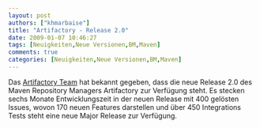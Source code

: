 ```yaml
---
layout: post
authors: ["khmarbaise"]
title: "Artifactory - Release 2.0"
date: 2009-01-07 10:46:27
tags: [Neuigkeiten,Neue Versionen,BM,Maven]
comments: true
categories: [Neuigkeiten,Neue Versionen,BM,Maven]
---
```

Das <a href="http://blogs.jfrog.org/2009/01/artifactory-20-has-been-released.html">Artifactory Team</a> hat bekannt gegeben, dass die neue Release 2.0 des Maven Repository Managers Artifactory zur Verfügung steht. Es stecken sechs Monate Entwicklungszeit in der neuen Release mit 400 gelösten Issues, wovon 170 neuen Features darstellen und über 450 Integrations Tests steht eine neue Major Release zur Verfügung. 
